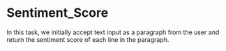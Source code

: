 # Sentiment_Score
In this task, we initially accept text input as a paragraph from the user and return the sentiment score of each line in the paragraph.
